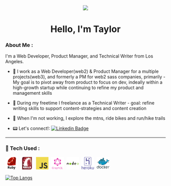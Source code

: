 <div id="header" align="center">
  <img src="https://media.giphy.com/media/NmmUoxTjpj0CDGm1Qj/giphy.gif" width="100"/>
</div>

<!-- <div id="badges" align="center">
  <a href="[your-linkedin-URL](https://www.linkedin.com/in/taylor-ferguson-57826660/)">
    <img src="https://img.shields.io/badge/LinkedIn-blue?style=for-the-badge&logo=linkedin&logoColor=white" alt="LinkedIn"/> -->
    
  </a>
  </div>
  
<h1 align="center">
  Hello, I'm Taylor 
</h1>



### About Me :

I'm a Web Developer, Product Manager, and Technical Writer from Los Angeles.

- :microscope: I work as a Web Developer(web2) & Product Manager for a multiple projects(web3), and formerly a PM for web2 sass companies, primarily - My goal is to pivot away from product to focus on dev, indeally within a high-growth startup while continuing to refine my product and management skills 

- :memo: During my freetime I freelance as a Technical Writer - goal: refine writing skills to support content-strategies and content creation

- :sunrise_over_mountains: When I'm not working, I explore the mtns, ride bikes and run/hike trails

- :pager: Let's connect!: [![Linkedin Badge](https://img.shields.io/badge/-kakbar-blue?style=flat&logo=Linkedin&logoColor=white)](https://www.linkedin.com/in/taylor-ferguson-57826660/)

---

### :musical_score: Tech Used :

<div>
  
   <img src="https://github.com/devicons/devicon/blob/master/icons/ruby/ruby-original-wordmark.svg" title="Ruby" alt="Ruby" width="40" height="40"/>&nbsp;
  <img src="https://github.com/devicons/devicon/blob/master/icons/rails/rails-original-wordmark.svg" title="Rails" alt="Rails" width="40" height="40"/>&nbsp;
  <img src="https://github.com/devicons/devicon/blob/master/icons/javascript/javascript-original.svg" title="JavaScript" alt="JavaScript" width="40" height="40"/>&nbsp;
  <img src="https://github.com/devicons/devicon/blob/master/icons/graphql/graphql-plain-wordmark.svg" title="GraphQL" alt="GraphQL" width="40" height="40"/>&nbsp;
  <img src="https://github.com/devicons/devicon/blob/master/icons/nodejs/nodejs-original-wordmark.svg" title="NodeJS" alt="NodeJS" width="40" height="40"/>&nbsp;
  <img src="https://github.com/devicons/devicon/blob/master/icons/heroku/heroku-original-wordmark.svg" title="Heroku" alt="Heroku" width="40" height="40"/>&nbsp;
  <img src="https://github.com/devicons/devicon/blob/master/icons/docker/docker-original-wordmark.svg" title="docker" alt="docker" width="40" height="40"/>&nbsp;
</div>



[![Top Langs](https://github-readme-stats.vercel.app/api/top-langs/?username=taylorjalpha&theme=radical)](https://github.com/anuraghazra/github-readme-stats)



